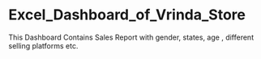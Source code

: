 # Excel_Dashboard_of_Vrinda_Store
This Dashboard Contains Sales Report with gender, states, age , different selling platforms etc.
